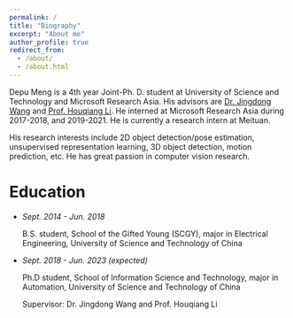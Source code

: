 ```yaml
---
permalink: /
title: "Biography"
excerpt: "About me"
author_profile: true
redirect_from: 
  - /about/
  - /about.html
---
```


Depu Meng is a 4th year Joint-Ph. D. student at University of Science and Technology and Microsoft Research Asia.
His advisors are [Dr. Jingdong Wang](https://jingdongwang2017.github.io/) and [Prof. Houqiang Li](http://staff.ustc.edu.cn/~lihq/en/).
He interned at Microsoft Research Asia during 2017-2018, and 2019-2021. He is currently a research intern at Meituan.

His research interests include 2D object detection/pose estimation, unsupervised representation learning, 3D object detection,
motion prediction, etc. He has great passion in computer vision research.

Education
======
* *Sept. 2014 - Jun. 2018*
  
  B.S. student, School of the Gifted Young (SCGY), major in Electrical Engineering, University of Science and Technology of China
* *Sept. 2018 - Jun. 2023 (expected)*
  
  Ph.D student, School of Information Science and Technology, major in Automation, University of Science and Technology of China

  Supervisor: Dr. Jingdong Wang and Prof. Houqiang Li
